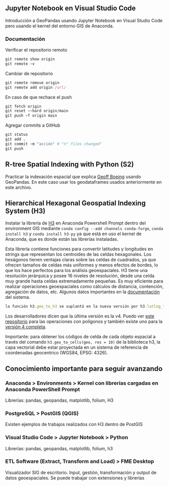 ## Jupyter Notebook en Visual Studio Code
Introducción a GeoPandas usando Jupyter Notebook en Visual Studio Code pero usando el kernel del entorno GIS de Anaconda.

### Documentación

Verificar el repositorio remoto
```ruby
git remote show origin
git remote -v
```

Cambiar de repositorio
```ruby
git remote remove origin
git remote add origin /url/
```

En caso de que rechace el push
```ruby
git fetch origin
git reset --hard origin/main
git push -f origin main
```

Agregar commits a GitHub
```ruby
git status
git add .
git commit -m "acción" # "n" files changed"
git push
```

## R-tree Spatial Indexing with Python (S2)

Practicar la indexación espacial que explica [Geoff Boeing](https://geoffboeing.com/2016/10/r-tree-spatial-index-python/) usando GeoPandas. En este caso usar los geodataframes usados anteriormente en este archivo.

## Hierarchical Hexagonal Geospatial Indexing System (H3)

Instalar la librería de [H3](https://h3geo.org/) en Anaconda Powershell Prompt dentro del environment GIS mediante ```conda config --add channels conda-forge```, ```conda install h3``` y ```conda install h3-py``` ya que está en uso el kernel de Anaconda, que es donde están las librerías instaladas.

Esta librería contiene funciones para convertir latitudes y longitudes en strings que representan los centroides de las celdas hexagonales. Los hexágonos tienen ventajas claras sobre las celdas de cuadrados, ya que ofrecen tamaños de celdas más uniformes y menos efectos de bordes, lo que los hace perfectos para los análisis geoespaciales. H3 tiene una resolución jerárquica y posee 16 niveles de resolución, desde una celda muy grande hasta celdas extremadamente pequeñas. Es muy eficiente para realizar operaciones geoespaciales como cálculos de distancia, contención, agregación de datos, etc. Algunos datos importantes en la [documentación](https://h3geo.org/docs/) del sistema.

```ruby
la función h3.geo_to_h3 se suplantó en la nueva versión por h3.latlng_to_cell
```
Los desarrolladores dicen que la última versión es la v4. Puedo ver [este repositorio](https://uber.github.io/h3-py/polygon_tutorial.html) para las operaciones con polígonos y también existe uno para la [versión 4 completa](https://uber.github.io/h3-py/api_quick.html).

Importante: para obtener los códigos de celda de cada objeto espacial a través del comando ```h3.geo_to_cells(geo, res = 10)``` de la biblioteca h3, la capa vectorial debe estar proyectada en un sistema de referencia de coordenadas geocentrico (WGS84, EPSG: 4326).

## Conocimiento importante para seguir avanzando
### Anaconda > Environments > Kernel con librerías cargadas en Anaconda PowerShell Prompt
Librerías: pandas, geopandas, matplotlib, folium, H3

### PostgreSQL > PostGIS (QGIS)
Existen ejemplos de trabajos realizados con H3 dentro de PostGIS

### Visual Studio Code > Jupyter Notebook > Python
Librerías: pandas, geopandas, matplotlib, folium, h3

### ETL Software (Extract, Transform and Load) > FME Desktop
Visualizador SIG de escritorio. Input, gestión, transformación y output de datos geoespaciales. Se puede trabajar con extensiones y librerías